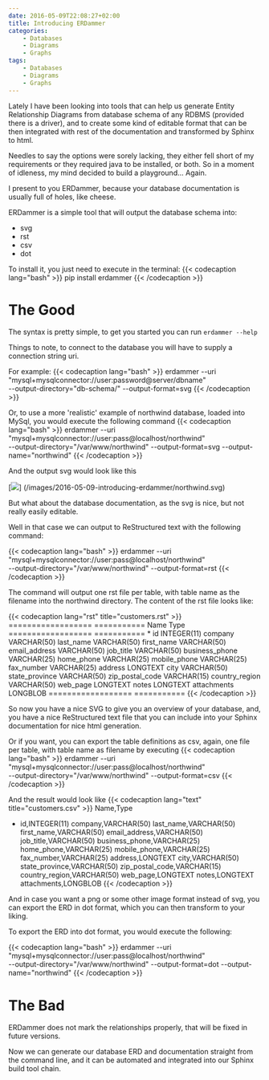 ```yaml
---
date: 2016-05-09T22:08:27+02:00
title: Introducing ERDammer
categories:
    - Databases
    - Diagrams
    - Graphs
tags:
    - Databases
    - Diagrams
    - Graphs
---
```


Lately I have been looking into tools that can help us generate Entity Relationship
Diagrams from database schema of any RDBMS (provided there is a driver),
and to create some kind of editable format
that can be then integrated with rest of the documentation and transformed by
Sphinx to html.
<!--more-->
Needles to say the options were sorely lacking, they either fell short of my
requirements or they required java to be installed, or both.
So in a moment of idleness, my mind decided to build a playground... Again.

I present to you ERDammer, because your database documentation is usually full
of holes, like cheese.

ERDammer is a simple tool that will output the database schema into:

- svg
- rst
- csv
- dot

To install it, you just need to execute in the terminal:
{{< codecaption lang="bash" >}}
pip install erdammer
{{< /codecaption >}}

# The Good

The syntax is pretty simple, to get you started you can run `erdammer --help`

Things to note, to connect to the database you will have to supply a connection string uri.

For example:
{{< codecaption lang="bash" >}}
erdammer --uri "mysql+mysqlconnector://user:password@server/dbname" \
--output-directory="db-schema/" --output-format=svg
{{< /codecaption >}}

Or, to use a more 'realistic' example of northwind database, loaded into MySql,
you would execute the following command
{{< codecaption lang="bash" >}}
erdammer --uri "mysql+mysqlconnector://user:pass@localhost/northwind" \
--output-directory="/var/www/northwind" --output-format=svg --output-name="northwind"
{{< /codecaption >}}

And the output svg would look like this

[![](/images/2016-05-09-introducing-erdammer/northwind.svg)]
(/images/2016-05-09-introducing-erdammer/northwind.svg)

But what about the database documentation, as the svg is nice, but not really
easily editable.

Well in that case we can output to ReStructured text with the following command:

{{< codecaption lang="bash" >}}
erdammer --uri "mysql+mysqlconnector://user:pass@localhost/northwind" \
--output-directory="/var/www/northwind" --output-format=rst
{{< /codecaption >}}

The command will output one rst file per table, with table name as the filename
into the northwind directory. The content of the rst file looks like:

{{< codecaption lang="rst" title="customers.rst" >}}
==================    ===========
Name                  Type
==================    ===========
\* id                 INTEGER(11)
company               VARCHAR(50)
last_name             VARCHAR(50)
first_name            VARCHAR(50)
email_address         VARCHAR(50)
job_title             VARCHAR(50)
business_phone        VARCHAR(25)
home_phone            VARCHAR(25)
mobile_phone          VARCHAR(25)
fax_number            VARCHAR(25)
address               LONGTEXT
city                  VARCHAR(50)
state_province        VARCHAR(50)
zip_postal_code       VARCHAR(15)
country_region        VARCHAR(50)
web_page              LONGTEXT
notes                 LONGTEXT
attachments           LONGBLOB
==================    ===========
{{< /codecaption >}}

So now you have a nice SVG to give you an overview of your database, and, you have
a nice ReStructured text file that you can include into your Sphinx documentation
for nice html generation.

Or if you want, you can export the table definitions as csv, again, one file per
table, with table name as filename by executing
{{< codecaption lang="bash" >}}
erdammer --uri "mysql+mysqlconnector://user:pass@localhost/northwind" \
--output-directory="/var/www/northwind" --output-format=csv
{{< /codecaption >}}

And the result would look like
{{< codecaption lang="text" title="customers.csv" >}}
Name,Type
* id,INTEGER(11)
company,VARCHAR(50)
last_name,VARCHAR(50)
first_name,VARCHAR(50)
email_address,VARCHAR(50)
job_title,VARCHAR(50)
business_phone,VARCHAR(25)
home_phone,VARCHAR(25)
mobile_phone,VARCHAR(25)
fax_number,VARCHAR(25)
address,LONGTEXT
city,VARCHAR(50)
state_province,VARCHAR(50)
zip_postal_code,VARCHAR(15)
country_region,VARCHAR(50)
web_page,LONGTEXT
notes,LONGTEXT
attachments,LONGBLOB
{{< /codecaption >}}

And in case you want a png or some other image format instead of svg, you can export
the ERD in dot format, which you can then transform to your liking.

To export the ERD into dot format, you would execute the following:

{{< codecaption lang="bash" >}}
erdammer --uri "mysql+mysqlconnector://user:pass@localhost/northwind" \
--output-directory="/var/www/northwind" --output-format=dot --output-name="northwind"
{{< /codecaption >}}

# The Bad

ERDammer does not mark the relationships properly, that will
be fixed in future versions.

Now we can generate our database ERD and documentation straight from the command
line, and it can be automated and integrated into our Sphinx build tool chain.
